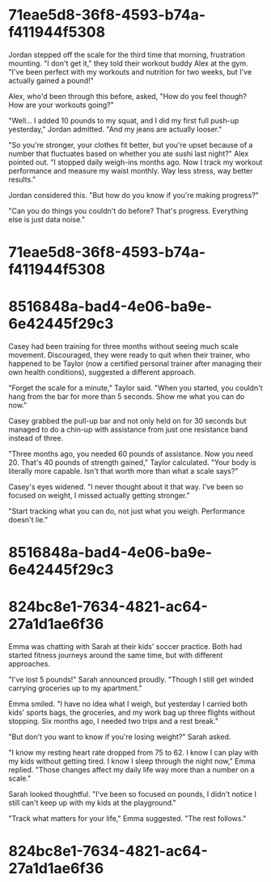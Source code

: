 

# 71eae5d8-36f8-4593-b74a-f411944f5308

Jordan stepped off the scale for the third time that morning, frustration mounting. "I don't get it," they told their workout buddy Alex at the gym. "I've been perfect with my workouts and nutrition for two weeks, but I've actually gained a pound!"

Alex, who'd been through this before, asked, "How do you feel though? How are your workouts going?"

"Well... I added 10 pounds to my squat, and I did my first full push-up yesterday," Jordan admitted. "And my jeans are actually looser."

"So you're stronger, your clothes fit better, but you're upset because of a number that fluctuates based on whether you ate sushi last night?" Alex pointed out. "I stopped daily weigh-ins months ago. Now I track my workout performance and measure my waist monthly. Way less stress, way better results."

Jordan considered this. "But how do you know if you're making progress?"

"Can you do things you couldn't do before? That's progress. Everything else is just data noise."

# 71eae5d8-36f8-4593-b74a-f411944f5308



# 8516848a-bad4-4e06-ba9e-6e42445f29c3

Casey had been training for three months without seeing much scale movement. Discouraged, they were ready to quit when their trainer, who happened to be Taylor (now a certified personal trainer after managing their own health conditions), suggested a different approach.

"Forget the scale for a minute," Taylor said. "When you started, you couldn't hang from the bar for more than 5 seconds. Show me what you can do now."

Casey grabbed the pull-up bar and not only held on for 30 seconds but managed to do a chin-up with assistance from just one resistance band instead of three.

"Three months ago, you needed 60 pounds of assistance. Now you need 20. That's 40 pounds of strength gained," Taylor calculated. "Your body is literally more capable. Isn't that worth more than what a scale says?"

Casey's eyes widened. "I never thought about it that way. I've been so focused on weight, I missed actually getting stronger."

"Start tracking what you can do, not just what you weigh. Performance doesn't lie."

# 8516848a-bad4-4e06-ba9e-6e42445f29c3



# 824bc8e1-7634-4821-ac64-27a1d1ae6f36

Emma was chatting with Sarah at their kids' soccer practice. Both had started fitness journeys around the same time, but with different approaches.

"I've lost 5 pounds!" Sarah announced proudly. "Though I still get winded carrying groceries up to my apartment."

Emma smiled. "I have no idea what I weigh, but yesterday I carried both kids' sports bags, the groceries, and my work bag up three flights without stopping. Six months ago, I needed two trips and a rest break."

"But don't you want to know if you're losing weight?" Sarah asked.

"I know my resting heart rate dropped from 75 to 62. I know I can play with my kids without getting tired. I know I sleep through the night now," Emma replied. "Those changes affect my daily life way more than a number on a scale."

Sarah looked thoughtful. "I've been so focused on pounds, I didn't notice I still can't keep up with my kids at the playground."

"Track what matters for your life," Emma suggested. "The rest follows."

# 824bc8e1-7634-4821-ac64-27a1d1ae6f36

